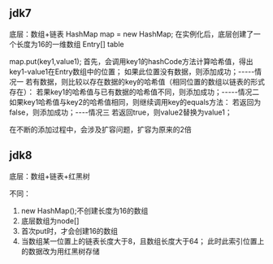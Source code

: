 ## jdk7
底层：数组+链表
HashMap map = new HashMap;
在实例化后，底层创建了一个长度为16的一维数组 Entry[] table

map.put(key1,value1);
首先，会调用key1的hashCode方法计算哈希值，得出key1-value1在Entry数组中的位置；
如果此位置没有数据，则添加成功；-----情况一
若有数据，则比较以存在数据的key的哈希值（相同位置的数组以链表的形式存在）：
    若果key1的哈希值与已有数据的哈希值不同，则添加成功；-----情况二
    如果key1哈希值与key2的哈希值相同，则继续调用key的equals方法：
        若返回为false，则添加成功；----情况三
        若返回true，则value2替换为value1；

在不断的添加过程中，会涉及扩容问题，扩容为原来的2倍


## jdk8
底层：数组+链表+红黑树

不同：
1. new HashMap();不创建长度为16的数组
2. 底层数组为node[]
3. 首次put时，才会创建16的数组
4. 当数组某一位置上的链表长度大于8，且数组长度大于64；
    此时此索引位置上的数据改为用红黑树存储